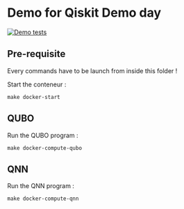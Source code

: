 # Demo for Qiskit Demo day

[![Demo tests](https://github.com/mickahell/qat-computer/actions/workflows/demo.yml/badge.svg)](https://github.com/mickahell/qat-computer/actions/workflows/demo.yml)

## Pre-requisite

Every commands have to be launch from inside this folder !

Start the conteneur :

```
make docker-start
```

## QUBO

Run the QUBO program :

```
make docker-compute-qubo
```

## QNN

Run the QNN program :

```
make docker-compute-qnn
```

